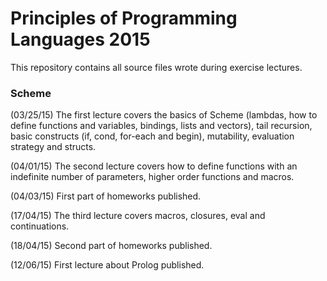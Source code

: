 # Principles of Programming Languages 2015

This repository contains all source files wrote during exercise lectures.


### Scheme

(03/25/15) The first lecture covers the basics of Scheme (lambdas, how to define functions and variables, bindings, lists and vectors), tail recursion, basic constructs (if, cond, for-each and begin), mutability, evaluation strategy and structs.

(04/01/15) The second lecture covers how to define functions with an indefinite number of parameters, higher order functions and macros.

(04/03/15) First part of homeworks published.

(17/04/15) The third lecture covers macros, closures, eval and continuations.

(18/04/15) Second part of homeworks published.

(12/06/15) First lecture about Prolog published.
